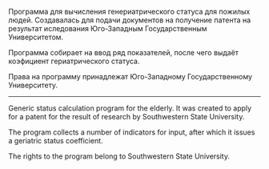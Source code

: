 Программа для вычисления генериатрического статуса для пожилых людей. Создавалась для подачи документов на получение патента на результат иследования Юго-Западным Государственным Университетом.

Программа собирает на ввод ряд показателей, после чего выдаёт коэфициент гериатрического статуса.

Права на программу принадлежат Юго-Западному Государственному Университету.

___________________________________________________________________________________________________________________________________

Generic status calculation program for the elderly. It was created to apply for a patent for the result of research by Southwestern State University.

The program collects a number of indicators for input, after which it issues a geriatric status coefficient.

The rights to the program belong to Southwestern State University.
